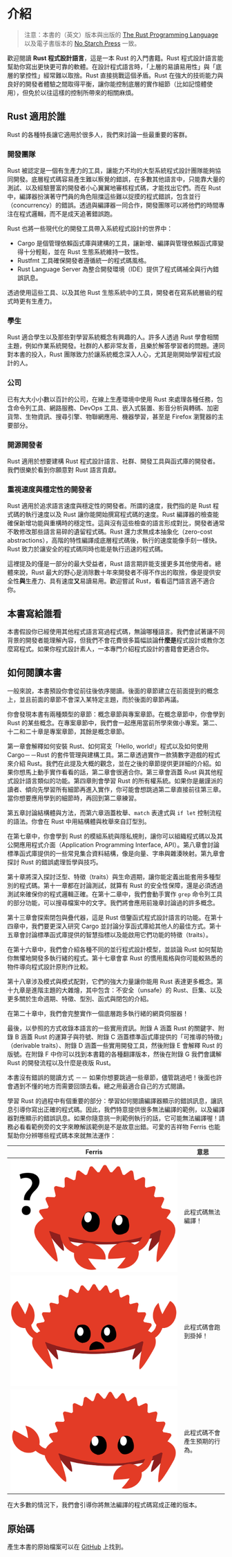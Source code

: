 # 介紹

> 注意：本書的（英文）版本與出版的 [The Rust Programming Language][nsprust] 以及電子書版本的 [No Starch Press][nsp] 一致。

[nsprust]: https://nostarch.com/rust
[nsp]: https://nostarch.com/

歡迎閱讀 **Rust 程式設計語言**，這是一本 Rust 的入門書籍。Rust 程式設計語言能幫助你寫出更快更可靠的軟體。在設計程式語言時，「上層的易讀易用性」與「底層的掌控性」經常難以取捨。Rust 直接挑戰這個矛盾。Rust 在強大的技術能力與良好的開發者體驗之間取得平衡，讓你能控制底層的實作細節（比如記憶體使用），但免於以往這樣的控制所帶來的相關麻煩。

## Rust 適用於誰

Rust 的各種特長讓它適用於很多人，我們來討論一些最重要的客群。

### 開發團隊

Rust 被認定是一個有生產力的工具，讓能力不均的大型系統程式設計團隊能夠協同開發。底層程式碼容易產生難以察覺的錯誤，在多數其他語言中，只能靠大量的測試、以及經驗豐富的開發者小心翼翼地審核程式碼，才能找出它們。而在 Rust 中，編譯器扮演著守門員的角色阻擋這些難以捉摸的程式錯誤，包含並行（concurrency）的錯誤。透過與編譯器一同合作，開發團隊可以將他們的時間專注在程式邏輯，而不是成天追著錯誤跑。

Rust 也將一些現代化的開發工具帶入系統程式設計的世界中：

* Cargo 是個管理依賴函式庫與建構的工具，讓新增、編譯與管理依賴函式庫變得十分輕鬆，並在 Rust 生態系統維持一致性。
* Rustfmt 工具確保開發者遵循統一的程式碼風格。
* Rust Language Server 為整合開發環境（IDE）提供了程式碼補全與行內錯誤訊息。

透過使用這些工具、以及其他 Rust 生態系統中的工具，開發者在寫系統層級的程式時更有生產力。

### 學生

Rust 適合學生以及那些對學習系統概念有興趣的人。許多人透過 Rust 學會相關主題，例如作業系統開發。社群的人都非常友善，且樂於解答學習者的問題。連同對本書的投入，Rust 團隊致力於讓系統概念深入人心，尤其是剛開始學習程式設計的人。

### 公司

已有大大小小數以百計的公司，在線上生產環境中使用 Rust 來處理各種任務，包含命令列工具、網路服務、DevOps 工具、嵌入式裝置、影音分析與轉碼、加密貨幣、生物資訊、搜尋引擎、物聯網應用、機器學習，甚至是 Firefox 瀏覽器的主要部分。

### 開源開發者

Rust 適用於想要建構 Rust 程式設計語言、社群、開發工具與函式庫的開發者。我們很樂於看到你願意對 Rust 語言貢獻。

### 重視速度與穩定性的開發者

Rust 適用於追求語言速度與穩定性的開發者。所謂的速度，我們指的是 Rust 程式碼的執行速度以及 Rust 讓你能開始撰寫程式碼的速度。Rust 編譯器的檢查能確保新增功能與重構時的穩定性。這與沒有這些檢查的語言形成對比，開發者通常不敢修改那些語言易碎的遺留程式碼。Rust 還力求無成本抽象化（zero-cost abstractions），高階的特性編譯成底層程式碼後，執行的速度能像手刻一樣快。Rust 致力於讓安全的程式碼同時也能是執行迅速的程式碼。


這裡提及的僅是一部分的最大受益者，Rust 語言期許能支援更多其他使用者。總體來說，Rust 最大的野心是消除數十年來開發者不得不作出的取捨，像是提供安全性**與**生產力、具有速度**又**易讀易用。歡迎嘗試 Rust，看看這門語言適不適合你。

## 本書寫給誰看

本書假設你已經使用其他程式語言寫過程式碼，無論哪種語言。我們會試著讓不同背景的開發者能理解內容，但我們不會花費很多篇幅談論**什麼是**程式設計或教你怎麼寫程式。如果你程式設計素人，一本專門介紹程式設計的書籍會更適合你。

## 如何閱讀本書

一般來說，本書預設你會從前往後依序閱讀。後面的章節建立在前面提到的概念上，並且前面的章節不會深入某特定主題，而於後面的章節再議。

你會發現本書有兩種類型的章節：概念章節與專案章節。在概念章節中，你會學到 Rust 的某些概念。在專案章節中，我們會一起應用當前所學來做小專案。第二、十二和二十章是專案章節，其餘是概念章節。

第一章會解釋如何安裝 Rust、如何寫支「Hello, world!」程式以及如何使用 Cargo－－Rust 的套件管理與建構工具。第二章透過實作一款猜數字遊戲的程式來介紹 Rust。我們在此提及大概的觀念，並在之後的章節提供更詳細的介紹。如果你想馬上動手實作看看的話，第二章會很適合你。第三章會涵蓋 Rust 與其他程式設計語言類似的功能。第四章則會學習 Rust 的所有權系統。如果你是嚴謹派的讀者、傾向先學習所有細節再進入實作，你可能會想跳過第二章直接前往第三章。當你想要應用學到的細節時，再回到第二章練習。

第五章討論結構體與方法，而第六章涵蓋枚舉、`match` 表達式與 `if let` 控制流程的語法。你會在 Rust 中用結構體與枚舉來自訂型別。

在第七章中，你會學到 Rust 的模組系統與隱私規則，讓你可以組織程式碼以及其公開應用程式介面（Application Programming Interface, API）。第八章會討論標準函式庫提供的一些常見集合資料結構，像是向量、字串與雜湊映射。第九章會探討 Rust 的錯誤處理哲學與技巧。

第十章將深入探討泛型、特徵（traits）與生命週期，讓你能定義出能套用多種型別的程式碼。第十一章都在討論測試，就算有 Rust 的安全性保障，還是必須透過測試來確保你的程式邏輯正確。在第十二章中，我們會動手實作 `grep` 命令列工具的部分功能，可以搜尋檔案中的文字。我們將會應用前幾章討論過的許多概念。

第十三章會探索閉包與疊代器，這是 Rust 借鑒函式程式設計語言的功能。在第十四章中，我們要更深入研究 Cargo 並討論分享函式庫給其他人的最佳方式。第十五章會討論標準函式庫提供的智慧指標以及能啟用它們功能的特徵（traits）。

在第十六章中，我們會介紹各種不同的並行程式設計模型，並談論 Rust 如何幫助你無懼地開發多執行緒的程式。第十七章會拿 Rust 的慣用風格與你可能較熟悉的物件導向程式設計原則作比較。

第十八章涉及模式與模式配對，它們的強大力量讓你能用 Rust 表達更多概念。第十九章是進階主題的大雜燴，其中包含：不安全（unsafe）的 Rust、巨集、以及更多關於生命週期、特徵、型別、函式與閉包的介紹。

在第二十章中，我們會完整實作一個底層跑多執行緒的網頁伺服器！

最後，以參照的方式收錄本語言的一些實用資訊。附錄 A 涵蓋 Rust 的關鍵字、附錄 B 涵蓋 Rust 的運算子與符號、附錄 C 涵蓋標準函式庫提供的「可推導的特徵」（derivable traits）、附錄 D 涵蓋一些實用開發工具，然後附錄 E 會解釋 Rust 的版號。在附錄 F 中你可以找到本書籍的各種翻譯版本，然後在附錄 G 我們會講解 Rust 的開發流程以及什麼是夜版 Rust。

本書沒有錯誤的閱讀方式 －－ 如果你想要跳過一些章節，儘管跳過吧！後面也許會遇到不懂的地方而需要回頭去看。總之用最適合自己的方式閱讀。

<span id="ferris"></span>

學習 Rust 的過程中有個重要的部分：學習如何閱讀編譯器顯示的錯誤訊息，讓訊息引導你寫出正確的程式碼。因此，我們特意提供很多無法編譯的範例，以及編譯器對應顯示的錯誤訊息。如果你隨意挑一則範例執行的話，它可能無法編譯喔！請務必看看範例旁的文字來瞭解該範例是不是故意出錯。可愛的吉祥物 Ferris 也能幫助你分辨哪些程式碼本來就無法運作：

| Ferris                                                                                                           | 意思                                          |
|------------------------------------------------------------------------------------------------------------------|--------------------------------------------------|
| <img src="img/ferris/does_not_compile.svg" class="ferris-explain" alt="Ferris 有疑問"/>            | 此程式碼無法編譯！                      |
| <img src="img/ferris/panics.svg" class="ferris-explain" alt="Ferris 兩鉗一攤"/>                   | 此程式碼會跑到掛掉！                                |
| <img src="img/ferris/not_desired_behavior.svg" class="ferris-explain" alt="Ferris 舉鉗聳肩"/> | 此程式碼不會產生預期的行為。 |

在大多數的情況下，我們會引導你將無法編譯的程式碼寫成正確的版本。

## 原始碼

產生本書的原始檔案可以在 [GitHub][book] 上找到。

[book]: https://github.com/rust-tw/book-tw
